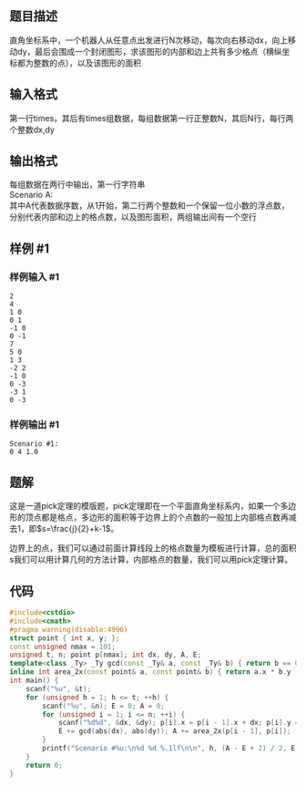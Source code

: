 ## 题目描述
直角坐标系中，一个机器人从任意点出发进行N次移动，每次向右移动dx，向上移动dy，最后会围成一个封闭图形，求该图形的内部和边上共有多少格点（横纵坐标都为整数的点），以及该图形的面积

## 输入格式
第一行times，其后有times组数据，每组数据第一行正整数N，其后N行，每行两个整数dx,dy


## 输出格式
每组数据在两行中输出，第一行字符串  
Scenario A:  
其中A代表数据序数，从1开始，第二行两个整数和一个保留一位小数的浮点数，分别代表内部和边上的格点数，以及图形面积，两组输出间有一个空行


## 样例 #1

### 样例输入 #1

```
2  
4  
1 0  
0 1  
-1 0  
0 -1  
7  
5 0  
1 3  
-2 2  
-1 0  
0 -3  
-3 1  
0 -3
```

### 样例输出 #1

```
Scenario #1:  
0 4 1.0
```

## 题解
这是一道pick定理的模版题，pick定理即在一个平面直角坐标系内，如果一个多边形的顶点都是格点，多边形的面积等于边界上的个点数的一般加上内部格点数再减去1，即$s=\frac{j}{2}+k-1$。


边界上的点，我们可以通过前面计算线段上的格点数量为模板进行计算，总的面积s我们可以用计算几何的方法计算，内部格点的数量，我们可以用pick定理计算。
## 代码
```cpp
#include<cstdio>
#include<cmath>
#pragma warning(disable:4996)
struct point { int x, y; };
const unsigned nmax = 101;
unsigned t, n; point p[nmax]; int dx, dy, A, E;
template<class _Ty> _Ty gcd(const _Ty& a, const _Ty& b) { return b == 0 ? a : gcd(b, a % b); }//a, b > 0
inline int area_2x(const point& a, const point& b) { return a.x * b.y - a.y * b.x; }
int main() {
	scanf("%u", &t);
	for (unsigned h = 1; h <= t; ++h) {
		scanf("%u", &n); E = 0; A = 0;
		for (unsigned i = 1; i <= n; ++i) {
			scanf("%d%d", &dx, &dy); p[i].x = p[i - 1].x + dx; p[i].y = p[i - 1].y + dy;
			E += gcd(abs(dx), abs(dy)); A += area_2x(p[i - 1], p[i]);
		}
		printf("Scenario #%u:\n%d %d %.1lf\n\n", h, (A - E + 2) / 2, E, A * 0.5);
	}
	return 0;
}

```